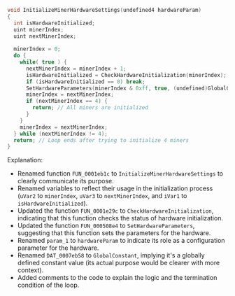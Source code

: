 ```c
void InitializeMinerHardwareSettings(undefined4 hardwareParam)
{
  int isHardwareInitialized;
  uint minerIndex;
  uint nextMinerIndex;
  
  minerIndex = 0;
  do {
    while( true ) {
      nextMinerIndex = minerIndex + 1;
      isHardwareInitialized = CheckHardwareInitialization(minerIndex);
      if (isHardwareInitialized == 0) break;
      SetHardwareParameters(minerIndex & 0xff, true, (undefined)GlobalConstant, hardwareParam);
      minerIndex = nextMinerIndex;
      if (nextMinerIndex == 4) {
        return; // All miners are initialized
      }
    }
    minerIndex = nextMinerIndex;
  } while (nextMinerIndex != 4);
  return; // Loop ends after trying to initialize 4 miners
}
```

Explanation:
- Renamed function `FUN_0001eb1c` to `InitializeMinerHardwareSettings` to clearly communicate its purpose.
- Renamed variables to reflect their usage in the initialization process (`uVar2` to `minerIndex`, `uVar3` to `nextMinerIndex`, and `iVar1` to `isHardwareInitialized`).
- Updated the function `FUN_0001e29c` to `CheckHardwareInitialization`, indicating that this function checks the status of hardware initialization.
- Updated the function `FUN_000508e4` to `SetHardwareParameters`, suggesting that this function sets the parameters for the hardware.
- Renamed `param_1` to `hardwareParam` to indicate its role as a configuration parameter for the hardware.
- Renamed `DAT_0007eb58` to `GlobalConstant`, implying it's a globally defined constant value (its actual purpose would be clearer with more context).
- Added comments to the code to explain the logic and the termination condition of the loop.
